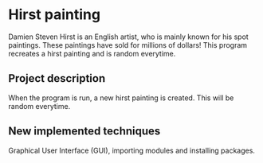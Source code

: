 # Hirst painting

Damien Steven Hirst is an English artist, who is mainly known for his spot paintings. These paintings have sold for millions of dollars!
This program recreates a hirst painting and is random everytime.

## Project description
When the program is run, a new hirst painting is created. This will be random everytime.

## New implemented techniques
Graphical User Interface (GUI), importing modules and installing packages.
